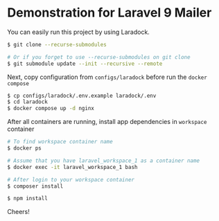 # Demonstration for Laravel 9 Mailer

You can easily run this project by using Laradock.

```bash
$ git clone --recurse-submodules

# Or if you forget to use --recurse-submodules on git clone
$ git submodule update --init --recursive --remote
```

Next, copy configuration from `configs/laradock` before run the `docker compose`

```bash
$ cp configs/laradock/.env.example laradock/.env
$ cd laradock
$ docker compose up -d nginx
```

After all containers are running, install app dependencies in `workspace` container

```bash
# To find workspace container name
$ docker ps

# Assume that you have laravel_workspace_1 as a container name
$ docker exec -it laravel_workspace_1 bash

# After login to your workspace container
$ composer install

$ npm install
```

Cheers! 